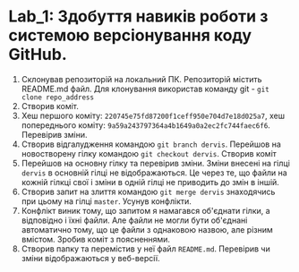# Lab_1: Здобуття навиків роботи з системою версіонування коду GitHub.

1. Склонував репозиторій на локальний ПК. Репозиторій містить README.md файл. Для клонування використав команду git - `git clone repo_address`
2. Створив коміт.
3. Хеш першого коміту: `220745e75fd87200f1ceff950e704d7e18d025a7`, хеш попереднього коміту: `9a59a243797364a4b1649a0a2ec2fc744faec6f6`. Перевірив зміни.
4. Створив відгалудження командою `git branch dervis`. Перейшов на новостворену гілку командою `git checkout dervis`. Створив коміт
5. Перейшов на основну гілку та перевірив зміни. Зміни внесені на гілці `dervis` в основній гілці не відображаються. Це через те, що файли на кожній гілкці свої і зміни в одній гілці не приводить до змін в іншій.
6. Створив запит на злиття командою `git merge dervis` знаходячись при цьому на гілці `master`. Усунув конфлікти.
7. Конфлікт виник тому, що запитом я намагався об'єднати гілки, а відповідно і їхні файли. Але файли не могли бути об'єднані автоматично тому, що це файли з однаковою назвою, але різним вмістом. Зробив коміт з поясненнями.
8. Створив папку та перемістив у неї файл `README.md`. Перевірив чи зміни відображаються у веб-версії.